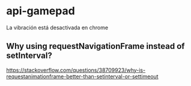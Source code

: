 # api-gamepad

La vibración está desactivada en chrome

## Why using requestNavigationFrame instead of setInterval?

https://stackoverflow.com/questions/38709923/why-is-requestanimationframe-better-than-setinterval-or-settimeout
